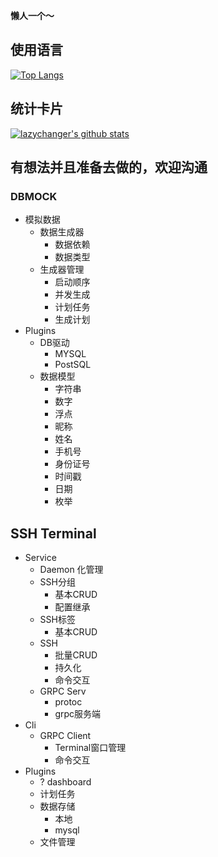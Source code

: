 __懒人一个～__

## 使用语言
[![Top Langs](https://github-readme-stats.vercel.app/api/top-langs/?username=lazychanger)](https://github.com/anuraghazra/github-readme-stats)

## 统计卡片
[![lazychanger's github stats](https://github-readme-stats.vercel.app/api?username=lazychanger)](https://github.com/anuraghazra/github-readme-stats)

## 有想法并且准备去做的，欢迎沟通
### DBMOCK

- 模拟数据
  - 数据生成器
    - 数据依赖
    - 数据类型
  - 生成器管理
    - 启动顺序
    - 并发生成
    - 计划任务
    - 生成计划
- Plugins
  - DB驱动
    - MYSQL
    - PostSQL
  - 数据模型
    - 字符串
    - 数字
    - 浮点
    - 昵称
    - 姓名
    - 手机号
    - 身份证号
    - 时间戳
    - 日期
    - 枚举

## SSH Terminal

- Service
  - Daemon 化管理
  - SSH分组
    - 基本CRUD
    - 配置继承
  - SSH标签
    - 基本CRUD
  - SSH
    - 批量CRUD
    - 持久化
    - 命令交互
  - GRPC Serv
    - protoc
    - grpc服务端
- Cli
  - GRPC Client
    - Terminal窗口管理
    - 命令交互
- Plugins
  - ? dashboard
  - 计划任务
  - 数据存储
    - 本地
    - mysql
  - 文件管理
    
    
    
    
    
    
    

